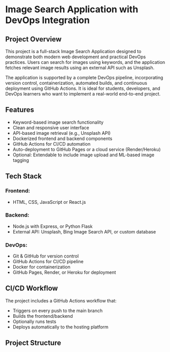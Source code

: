 # Image Search Application with DevOps Integration

## Project Overview

This project is a full-stack Image Search Application designed to demonstrate both modern web development and practical DevOps practices. Users can search for images using keywords, and the application fetches relevant image results using an external API such as Unsplash.

The application is supported by a complete DevOps pipeline, incorporating version control, containerization, automated builds, and continuous deployment using GitHub Actions. It is ideal for students, developers, and DevOps learners who want to implement a real-world end-to-end project.

## Features

- Keyword-based image search functionality
- Clean and responsive user interface
- API-based image retrieval (e.g., Unsplash API)
- Dockerized frontend and backend components
- GitHub Actions for CI/CD automation
- Auto-deployment to GitHub Pages or a cloud service (Render/Heroku)
- Optional: Extendable to include image upload and ML-based image tagging

## Tech Stack

### Frontend:
- HTML, CSS, JavaScript or React.js

### Backend:
- Node.js with Express, or Python Flask
- External API: Unsplash, Bing Image Search API, or custom database

### DevOps:
- Git & GitHub for version control
- GitHub Actions for CI/CD pipeline
- Docker for containerization
- GitHub Pages, Render, or Heroku for deployment

## CI/CD Workflow

The project includes a GitHub Actions workflow that:
- Triggers on every push to the main branch
- Builds the frontend/backend
- Optionally runs tests
- Deploys automatically to the hosting platform

## Project Structure

